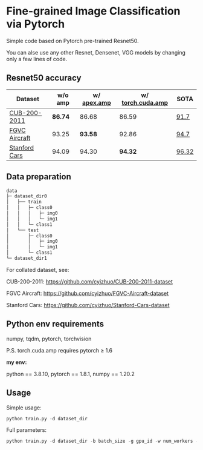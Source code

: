 # Fine-grained Image Classification via Pytorch

Simple code based on Pytorch pre-trained Resnet50.

You can alse use any other Resnet, Densenet, VGG models by changing only a few lines of code.




## Resnet50 accuracy

| Dataset                                                      | w/o amp   | w/ [apex.amp](https://github.com/NVIDIA/apex) | w/ [torch.cuda.amp](https://pytorch.org/docs/stable/notes/amp_examples.html) | SOTA                                                         |
| ------------------------------------------------------------ | --------- | --------------------------------------------- | ------------------------------------------------------------ | ------------------------------------------------------------ |
| [CUB-200-2011](https://github.com/cyizhuo/CUB-200-2011-dataset) | **86.74** | 86.68                                         | 86.59                                                        | [91.7](https://paperswithcode.com/sota/fine-grained-image-classification-on-cub-200) |
| [FGVC Aircraft](https://github.com/cyizhuo/FGVC-Aircraft-dataset) | 93.25     | **93.58**                                     | 92.86                                                        | [94.7](https://paperswithcode.com/sota/fine-grained-image-classification-on-fgvc) |
| [Stanford Cars](https://github.com/cyizhuo/Stanford-Cars-dataset) | 94.09     | 94.30                                         | **94.32**                                                    | [96.32](https://paperswithcode.com/sota/fine-grained-image-classification-on-stanford) |




## Data preparation
```python
data
├─ dataset_dir0
│	├── train
│	│	├─ class0
│	│	│	├─ img0
│	│	│	└─ img1
│	│	└─ class1
│	└── test
│		├─ class0
│		│	├─ img0
│		│	└─ img1
│		└─ class1
└─ dataset_dir1
```

For collated dataset, see:

CUB-200-2011: https://github.com/cyizhuo/CUB-200-2011-dataset

FGVC Aircraft: https://github.com/cyizhuo/FGVC-Aircraft-dataset

Stanford Cars: https://github.com/cyizhuo/Stanford-Cars-dataset




## Python env requirements

numpy, tqdm, pytorch, torchvision

P.S. torch.cuda.amp requires pytorch ≥ 1.6

**my env:**

python == 3.8.10, pytorch == 1.8.1, numpy == 1.20.2





## Usage

Simple usage:
```python
python train.py -d dataset_dir
```



Full parameters:

```python
python train.py -d dataset_dir -b batch_size -g gpu_id -w num_workers -s seed -a amp -n note
```

